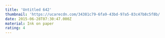 ```yaml
---
title: 'Untitled 642'
thumbnail: 'https://ucarecdn.com/34381c79-6fa9-43bd-97a5-83c47b8c5f8b/'
date: 2015-06-28T07:30:47.000Z
material: Ink on paper
rating: 4
---
```

